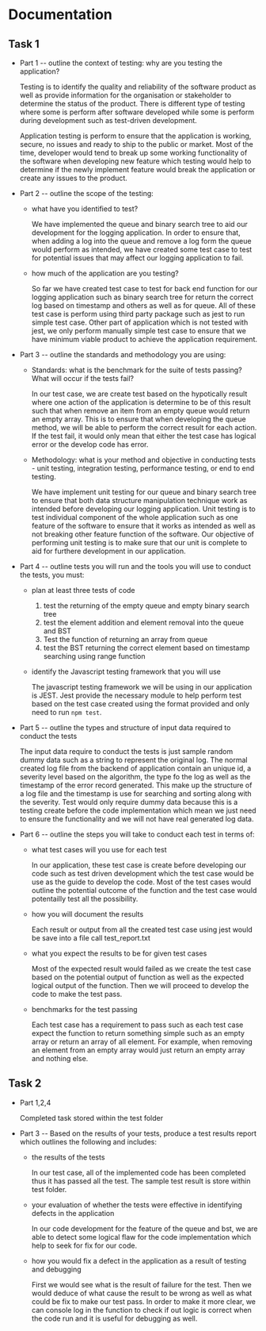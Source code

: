 # Documentation

## Task 1	

- Part 1 -- outline the context of testing: why are you testing the application?

    Testing is to identify the quality and reliability of the software product as well as provide information for the organisation or stakeholder to determine the status of the product. There is different type of testing where some is perform after software developed while some is perform during development such as test-driven development.

    Application testing is perform to ensure that the application is working, secure, no issues and ready to ship to the public or market. Most of the time, developer would tend to break up some working functionality of the software when developing new feature which testing would help to determine if the newly implement feature would break the application or create any issues to the product.

- Part 2 -- outline the scope of the testing:

    - what have you identified to test?

        We have implemented the queue and binary search tree to aid our development for the logging application. In order to ensure that, when adding a log into the queue and remove a log form the queue would perform as intended, we have created some test case to test for potential issues that may affect our logging application to fail.

    - how much of the application are you testing?

        So far we have created test case to test for back end function for our logging application such as binary search tree for return the correct log based on timestamp and others as well as for queue. All of these test case is perform using third party package such as jest to run simple test case. Other part of application which is not tested with jest, we only perform manually simple test case to ensure that we have minimum viable product to achieve the application requirement.

- Part 3 -- outline the standards and methodology you are using:
    - Standards: what is the benchmark for the suite of tests passing? What will occur if the tests fail?
    
        In our test case, we are create test based on the hypotically result where one action of the application is determine to be of this result such that when remove an item from an empty queue would return an empty array. This is to ensure that when developing the queue method, we will be able to perform the correct result for each action. If the test fail, it would only mean that either the test case has logical error or the develop code has error.

    - Methodology: what is your method and objective in conducting tests - unit testing, integration testing, performance testing, or end to end testing.

        We have implement unit testing for our queue and binary search tree to ensure that both data structure manipulation technique work as intended before developing our logging application. Unit testing is to test individual component of the whole application such as one feature of the software to ensure that it works as intended as well as not breaking other feature function of the software. Our objective of performing unit testing is to make sure that our unit is complete to aid for furthere development in our application.

- Part 4 -- outline tests you will run and the tools you will use to conduct the tests, you must:
    
    - plan at least three tests of code

        1. test the returning of the empty queue and empty binary search tree
        2. test the element addition and element removal into the queue and BST
        3. Test the function of returning an array from queue
        4. test the BST returning the correct element based on timestamp searching using range function
    
    - identify the Javascript testing framework that you will use

        The javascript testing framework we will be using in our application is JEST. Jest provide the necessary module to help perform test based on the test case created using the format provided and only need to run ``` npm test ```.

- Part 5 -- outline the types and structure of input data required to conduct the tests

    The input data require to conduct the tests is just sample random dummy data such as a string to represent the original log. The normal created log file from the backend of application contain an unique id, a severity level based on the algorithm, the type fo the log as well as the timestamp of the error record generated. This make up the structure of a log file and the timestamp is use for searching and sorting along with the severity. Test would only require dummy data because this is a testing create before the code implementation which mean we just need to ensure the functionality and we will not have real generated log data.

- Part 6 -- outline the steps you will take to conduct each test in terms of:

    - what test cases will you use for each test
        
        In our application, these test case is create before developing our code such as test driven development which the test case would be use as the guide to develop the code. Most of the test cases would outline the potential outcome of the function and the test case would potentailly test all the possibility.

    - how you will document the results

        Each result or output from all the created test case using jest would be save into a file call test_report.txt 

    - what you expect the results to be for given test cases

        Most of the expected result would failed as we create the test case based on the potential output of function as well as the expected logical output of the function. Then we will proceed to develop the code to make the test pass.

    - benchmarks for the test passing

        Each test case has a requirement to pass such as each test case expect the function to return something simple such as an empty array or return an array of all element. For example, when removing an element from an empty array would just return an empty array and nothing else. 

## Task 2	

- Part 1,2,4

    Completed task stored within the test folder

- Part 3 -- Based on the results of your tests, produce a test results report which outlines the following and includes:

    - the results of the tests

        In our test case, all of the implemented code has been completed thus it has passed all the test. The sample test result is store within test folder.

    - your evaluation of whether the tests were effective in identifying defects in the application
    
        In our code development for the feature of the queue and bst, we are able to detect some logical flaw for the code implementation which help to seek for fix for our code.

    - how you would fix a defect in the application as a result of testing and debugging

        First we would see what is the result of failure for the test. Then we would deduce of what cause the result to be wrong as well as what could be fix to make our test pass. In order to make it more clear, we can console log in the function to check if out logic is correct when the code run and it is useful for debugging as well.